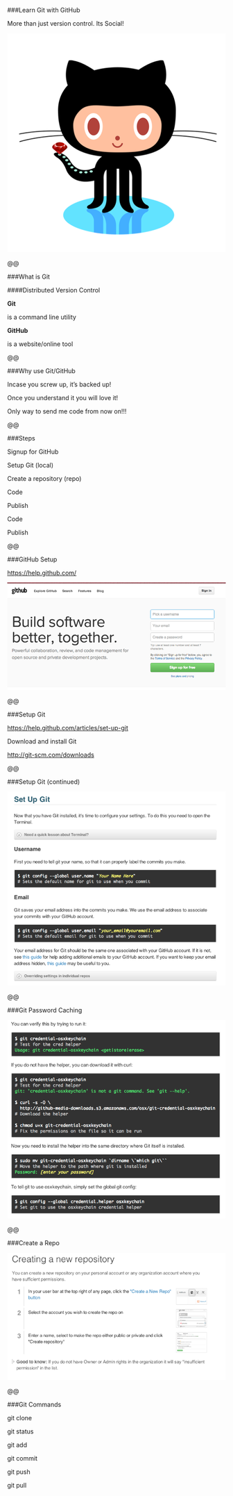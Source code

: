 ###Learn Git with GitHub

More than just version control. Its Social!

![](images/image1.png)

@@

###What is Git

####Distributed Version Control

**Git**

 is a command line utility

**GitHub**

 is a website/online tool

@@

###Why use Git/GitHub

Incase you screw up, it’s backed up!

Once you understand it you will love it!

Only way to send me code from now on!!!

@@

###Steps

Signup for GitHub

Setup Git (local)

Create a repository (repo)

Code

Publish

Code

Publish

@@

###GitHub Setup

https://help.github.com/

![](images/image2.png)

@@

###Setup Git

https://help.github.com/articles/set-up-git

Download and install Git

http://git-scm.com/downloads

@@

###Setup Git (continued)

![](images/image3.png)

@@

###Git Password Caching

![](images/image4.png)

@@

###Create a Repo

![](images/image5.png)

@@

###Git Commands

git clone

git status

git add

git commit

git push

git pull
